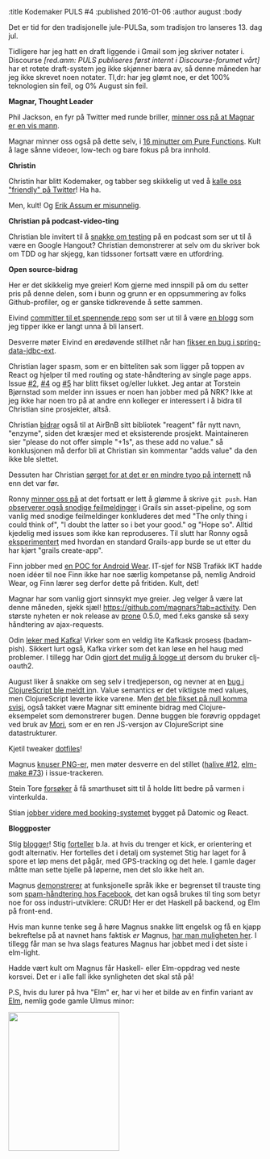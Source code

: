 :title Kodemaker PULS #4
:published 2016-01-06
:author august
:body

Det er tid for den tradisjonelle jule-PULSa, som tradisjon tro lanseres 13. dag jul.

Tidligere har jeg hatt en draft liggende i Gmail som jeg skriver notater i. Discourse *[red.anm: PULS publiseres først internt i Discourse-forumet vårt]* har et rotete draft-system jeg ikke skjønner bæra av, så denne måneden har jeg ikke skrevet noen notater. Tl,dr: har jeg glømt noe, er det 100% teknologien sin feil, og 0% August sin feil.

**Magnar, Thought Leader**

Phil Jackson, en fyr på Twitter med runde briller, [minner oss på at Magnar er en vis mann](https://twitter.com/philjackson/status/684292187052490753).

Magnar minner oss også på dette selv, i [16 minutter om Pure Functions](http://www.kodemaker.no/16-minutter-om-pure-functions/). Kult å lage sånne videoer, low-tech og bare fokus på bra innhold.

**Christin**

Christin har blitt Kodemaker, og tabber seg skikkelig ut ved å [kalle oss "friendly" på Twitter](https://twitter.com/ChristinGorman/status/677498977563058176)! Ha ha.

Men, kult! Og [Erik Assum er misunnelig](https://twitter.com/slipset/status/677872745368199168).

**Christian på podcast-video-ting**

Christian ble invitert til å [snakke om testing](https://www.youtube.com/watch?v=tfkUN8Jr9zY&feature=youtu.be&t=2092) på en podcast som ser ut til å være en Google Hangout? Christian demonstrerer at selv om du skriver bok om TDD og har skjegg, kan tidssoner fortsatt være en utfordring.

**Open source-bidrag**

Her er det skikkelig mye greier! Kom gjerne med innspill på om du setter pris på denne delen, som i bunn og grunn er en oppsummering av folks Github-profiler, og er ganske tidkrevende å sette sammen.

Eivind [committer til et spennende repo](https://github.com/eivindw/eivindw.github.io) som ser ut til å være [en blogg](http://eivindw.github.io/) som jeg tipper ikke er langt unna  å bli lansert.

Desverre møter Eivind en øredøvende stillhet når han [fikser en bug i spring-data-jdbc-ext](https://github.com/spring-projects/spring-data-jdbc-ext/pull/25).

Christian lager spasm, som er en bitteliten sak som ligger på toppen av React og hjelper til med routing og state-håndtering av single page apps. Issue [#2](https://github.com/cjohansen/spasm/issues/2), [#4](https://github.com/cjohansen/spasm/issues/4) og [#5](https://github.com/cjohansen/spasm/issues/5) har blitt fikset og/eller lukket. Jeg antar at Torstein Bjørnstad som melder inn issues er noen han jobber med på NRK? Ikke at jeg ikke har noen tro på at andre enn kolleger er interessert i å bidra til Christian sine prosjekter, altså.

Christian [bidrar](https://github.com/airbnb/enzyme/issues/43#issuecomment-161968155) også til at AirBnB sitt bibliotek "reagent" får nytt navn, "enzyme", siden det kræsjer med et eksisterende prosjekt. Maintaineren sier "please do not offer simple "+1s", as these add no value." så konklusjonen må derfor bli at Christian sin kommentar "adds value" da den ikke ble slettet.

Dessuten har Christian [sørget for at det er en mindre typo på internett](https://github.com/elastic/elasticsearch/pull/15304) nå enn det var før.

Ronny [minner oss på](https://github.com/uberall/grails-asset-autoprefixer/issues/3) at det fortsatt er lett å glømme å skrive `git push`. Han [observerer også snodige feilmeldinger](https://github.com/bertramdev/grails-asset-pipeline/issues/323) i Grails sin asset-pipeline, og som vanlig med snodige feilmeldinger konkluderes det med "The only thing i could think of", "I doubt the latter so i bet your good." og "Hope so". Alltid kjedelig med issues som ikke kan reproduseres. Til slutt har Ronny også [eksperimentert](https://github.com/rlovtangen/profilerefresh) med hvordan en standard Grails-app burde se ut etter du har kjørt "grails create-app".

Finn jobber med [en POC for Android Wear](https://github.com/finnjohnsen/remindwear). IT-sjef for NSB Trafikk IKT hadde noen idéer til noe Finn ikke har noe særlig kompetanse på, nemlig Android Wear, og Finn lærer seg derfor dette på fritiden. Kult, det!

Magnar har som vanlig gjort sinnsykt mye greier. Jeg velger å være lat denne måneden, sjekk sjæl! https://github.com/magnars?tab=activity. Den største nyheten er nok release av [prone](https://github.com/magnars/prone) 0.5.0, med f.eks ganske så sexy håndtering av ajax-requests.

Odin [leker med Kafka](https://github.com/Odinodin/kafka-fn)! Virker som en veldig lite Kafkask prosess (badam-pish). Sikkert lurt også, Kafka virker som det kan løse en hel haug med problemer. I tillegg har Odin [gjort det mulig å logge ut](https://github.com/comoyo/clj-oauth2/pull/1) dersom du bruker clj-oauth2.

August liker å snakke om seg selv i tredjeperson, og nevner at en [bug i ClojureScript ble meldt in](http://dev.clojure.org/jira/browse/CLJS-1524)n. Value semantics er det viktigste med values, men ClojureScript leverte ikke varene. Men [det ble fikset på null komma svisj](https://github.com/clojure/clojurescript/commit/15f9bbe59b47312f451b90972864a37a1c2246d2), også takket være Magnar sitt eminente bidrag med Clojure-eksempelet som demonstrerer bugen. Denne buggen ble forøvrig oppdaget ved bruk av [Mori](http://swannodette.github.io/mori/), som er en ren JS-versjon av ClojureScript sine datastrukturer.

Kjetil tweaker [dotfiles](https://github.com/akafred/dotfiles)!

Magnus [knuser PNG-er](https://github.com/LightTable/lighttable.com/pull/13), men møter desverre en del stillet ([halive #12](https://github.com/lukexi/halive/issues/12), [elm-make #73](https://github.com/elm-lang/elm-make/issues/73)) i issue-trackeren.

Stein Tore [forsøker](https://github.com/steintore/ansible_openhab_linux/commit/f069245979d7981cab5110cd9df785e845a1f7c5) å få smarthuset sitt til å holde litt bedre på varmen i vinterkulda.

Stian [jobber videre med booking-systemet](https://github.com/stiancor/bookit) bygget på Datomic og React.

**Bloggposter**

Stig [blogger](http://stigmelling.github.io/blog/blog/2015/min-blog.html)! Stig [forteller](http://stigmelling.github.io/blog/blog/2015/nmultra.html) b.la. at hvis du trenger et kick, er orientering et godt alternativ. Her fortelles det i detalj om systemet Stig har laget for å spore et løp mens det pågår, med GPS-tracking og det hele. I gamle dager måtte man sette bjelle på løperne, men det slo ikke helt an.

Magnus [demonstrerer](http://rundis.github.io/blog/2015/haskell_elm_spa_part1.html) at funksjonelle språk ikke er begrenset til trauste ting som [spam-håndtering hos Facebook](https://code.facebook.com/posts/745068642270222/fighting-spam-with-haskell/), det kan også brukes til ting som betyr noe for oss industri-utviklere: CRUD! Her er det Haskell på backend, og Elm på front-end.

Hvis man kunne tenke seg å høre Magnus snakke litt engelsk og få en kjapp bekreftelse på at navnet hans faktisk *er* Magnus, [har man muligheten her](http://rundis.github.io/blog/2016/elm_light_package.html). I tillegg får man se hva slags features Magnus har jobbet med i det siste i elm-light.

Hadde vært kult om Magnus får Haskell- eller Elm-oppdrag ved neste korsvei. Det er i alle fall ikke synligheten det skal stå på!

P.S, hvis du lurer på hva "Elm" er, har vi her et bilde av en finfin variant av [Elm](https://en.wikipedia.org/wiki/Elm), nemlig gode gamle Ulmus minor:

<img src="/photos/blog/puls-4-ulmus-minor.jpg" width="220" height="275">